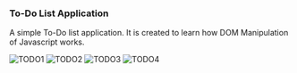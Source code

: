 ### To-Do List Application
A simple To-Do list application. It is created to learn how DOM Manipulation of Javascript works.

![TODO1](https://user-images.githubusercontent.com/42314281/118468504-6b869b00-b737-11eb-92cd-df4ea30d5850.PNG)
![TODO2](https://user-images.githubusercontent.com/42314281/118468503-6aee0480-b737-11eb-8efb-739d36f4ee8c.PNG)
![TODO3](https://user-images.githubusercontent.com/42314281/118468498-6a556e00-b737-11eb-8b8d-ef206c026344.PNG)
![TODO4](https://user-images.githubusercontent.com/42314281/118468494-69244100-b737-11eb-8a08-a8a2517202a3.PNG)
